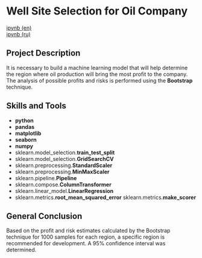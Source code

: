 # Well Site Selection for Oil Company

[ipynb (en)](https://github.com/allenbext/Portfolio/blob/main/Well%20Location%20for%20Oil%20Company/Well_Location_for_Oil_Company_(en).ipynb)  
[ipynb (ru)](https://github.com/allenbext/Portfolio/blob/main/Well%20Location%20for%20Oil%20Company/Well_Location_for_Oil_Company_(ru).ipynb)  

## Project Description

It is necessary to build a machine learning model that will help determine the region where oil production will bring the most profit to the company. The analysis of possible profits and risks is performed using the **Bootstrap** technique.

## Skills and Tools

- **python**
- **pandas**
- **matplotlib**
- **seaborn** 
- **numpy**
- sklearn.model_selection.**train_test_split**
- sklearn.model_selection.**GridSearchCV**
- sklearn.preprocessing.**StandardScaler**
- sklearn.preprocessing.**MinMaxScaler**
- sklearn.pipeline.**Pipeline**
- sklearn.compose.**ColumnTransformer**
- sklearn.linear_model.**LinearRegression**
- sklearn.metrics.**root_mean_squared_error**
  sklearn.metrics.**make_scorer**


## General Conclusion

Based on the profit and risk estimates calculated by the Bootstrap technique for 1000 samples for each region, a specific region is recommended for development. A 95% confidence interval was determined.
